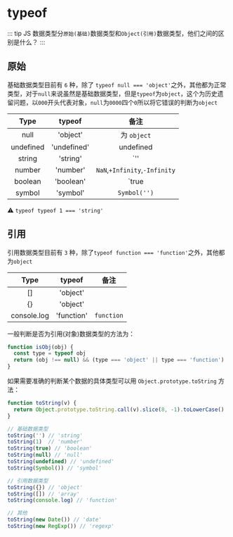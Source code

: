 # typeof

::: tip
JS 数据类型分`原始(基础)`数据类型和`Object(引用)`数据类型，他们之间的区别是什么？
:::

## 原始

基础数据类型目前有 `6` 种，除了 `typeof null === 'object'`之外，其他都为正常类型，对于`null`来说虽然是基础数据类型，但是`typeof`为`object`，这个为历史遗留问题，以`000`开头代表对象，`null`为`0000`四个`0`所以将它错误的判断为`object`

|   Type    |   typeof    |             备注              |
| :-------: | :---------: | :---------------------------: |
|   null    |  'object'   |          为 `object`          |
| undefined | 'undefined' |           undefined           |
|  string   |  'string'   |          `'' || ' '`          |
|  number   |  'number'   | `NaN`,`+Infinity`,`-Infinity` |
|  boolean  |  'boolean'  |        `true || false`        |
|  symbol   |  'symbol'   |         `Symbol('')`          |

⚠️ `typeof typeof 1 === 'string'`

## 引用

引用数据类型目前有 `3` 种，除了`typeof function === 'function'`之外，其他都为`object`

|    Type     |   typeof   |    备注    |
| :---------: | :--------: | :--------: |
|     []      |  'object'  |            |
|     {}      |  'object'  |            |
| console.log | 'function' | `function` |

一般判断是否为引用(对象)数据类型的方法为：

```js
function isObj(obj) {
  const type = typeof obj
  return (obj !== null) && (type === 'object' || type === 'function')
}
```

如果需要准确的判断某个数据的具体类型可以用 `Object.prototype.toString` 方法：

```js
function toString(v) {
  return Object.prototype.toString.call(v).slice(8, -1).toLowerCase()
}

// 基础数据类型
toString('') // 'string'
toString(1)  // 'number'
toString(true) // 'boolean'
toString(null) // 'null'
toString(undefined) // 'undefined'
toString(Symbol()) // 'symbol'

// 引用数据类型
toString({}) // 'object'
toString([]) // 'array'
toString(console.log) // 'function'

// 其他
toString(new Date()) // 'date'
toString(new RegExp()) // 'regexp'
```
